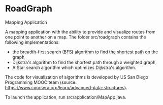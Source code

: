 # RoadGraph
Mapping Application

A mapping application with the ability to provide and visualize routes from one point to another on a map.
The folder src/roadgraph contains the following implementations:
- the breadth-first search (BFS) algorithm to find the shortest path on the graph,
- Dijkstra's algorithm to find the shortest path through a weighted graph,
- A Star search algorithm which optimizes Dijkstra's algorithm.

The code for visualization of algorithms is developed by US San Diego Programming MOOC team 
(source: https://www.coursera.org/learn/advanced-data-structures).

To launch the application, run src/application/MapApp.java.
